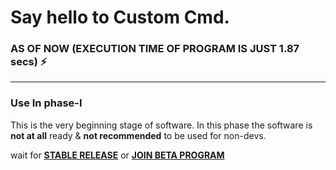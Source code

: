 # Say hello to Custom Cmd. 
### AS OF NOW (EXECUTION TIME OF PROGRAM IS JUST 1.87 secs) ⚡
***
### Use In phase-Ⅰ
<p>This is the very beginning stage of software. In this phase the software is <b>not at all</b> ready & <b>not recommended</b> to be used for non-devs. </p>
<p>wait for <b><a href="https://github.com/athrvvvv/custom_cmd/releases">STABLE RELEASE</a></b> or <b><a href="https://telegram.me/buddy_join">JOIN BETA PROGRAM</a> </b> </p>
